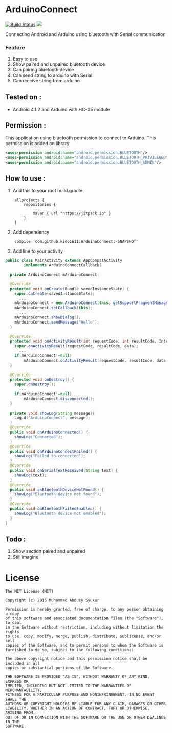 # ArduinoConnect 
[![Build Status](https://travis-ci.org/kido1611/ArduinoConnect.svg?branch=master)](https://travis-ci.org/kido1611/ArduinoConnect) [![](https://jitpack.io/v/kido1611/ArduinoConnect.svg)](https://jitpack.io/#kido1611/ArduinoConnect)

Connecting Android and Arduino using bluetooth with Serial communication

### Feature
1. Easy to use
2. Show paired and unpaired bluetooth device
3. Can pairing bluetooth device
4. Can send string to arduino with Serial
5. Can receive string from arduino

## Tested on :
  * Android 4.1.2 and Arduino with HC-05 module

## Permission :
  This application using bluetooth permission to connect to Arduino. This permission is added on library
  ```xml
<uses-permission android:name="android.permission.BLUETOOTH"/>
<uses-permission android:name="android.permission.BLUETOOTH_PRIVILEGED"/>
<uses-permission android:name="android.permission.BLUETOOTH_ADMIN"/>
  ```

## How to use :
1. Add this to your root build.gradle
```Gradle
    allprojects {
    	repositories {
    		...
    		maven { url "https://jitpack.io" }
    	}
    }
```
2. Add dependency
```Gradle
    compile 'com.github.kido1611:ArduinoConnect:-SNAPSHOT'
```
3. Add line to your activity

```java
public class MainActivity extends AppCompatActivity
        implements ArduinoConnectCallback{

  private ArduinoConnect mArduinoConnect;

  @Override
  protected void onCreate(Bundle savedInstanceState) {
    super.onCreate(savedInstanceState);
      ...
    mArduinoConnect = new ArduinoConnect(this, getSupportFragmentManager());
    mArduinoConnect.setCallback(this);
      ...
    mArduinoConnect.showDialog();                                         // Show dialog bluetooth list to connect
    mArduinoConnect.sendMessage("Hello");                                 // Send string to arduino
  }
  
  @Override
  protected void onActivityResult(int requestCode, int resultCode, Intent data) {
    super.onActivityResult(requestCode, resultCode, data);
      ...
    if(mArduinoConnect!=null)                                             // Must added to activity
        mArduinoConnect.onActivityResult(requestCode, resultCode, data);
  }
  
  @Override
  protected void onDestroy() {
    super.onDestroy();
      ...
    if(mArduinoConnect!=null)                                             // Recommended to add, to reduce memory leak
        mArduinoConnect.disconnected();                                   // Disconnecting Android and Arduino
  }
  
  private void showLog(String message){
    Log.d("ArduinoConnect", message);
  }
  @Override
  public void onArduinoConnected() {
    showLog("Connected");
  }
  @Override
  public void onArduinoConnectFailed() {
    showLog("Failed to connected");
  }
  @Override
  public void onSerialTextReceived(String text) {                           // Function to receive Serial text from Arduino
    showLog(text);
  }
  @Override
  public void onBluetoothDeviceNotFound() {
    showLog("Bluetooth device not found");
  }
  @Override
  public void onBluetoothFailedEnabled() {
    showLog("Bluetooth device not enabled");
  }
}
```

## Todo :
1. Show section paired and unpaired
2. Still imagine

License
====
```
The MIT License (MIT)

Copyright (c) 2016 Muhammad Abdusy Syukur

Permission is hereby granted, free of charge, to any person obtaining a copy
of this software and associated documentation files (the "Software"), to deal
in the Software without restriction, including without limitation the rights
to use, copy, modify, merge, publish, distribute, sublicense, and/or sell
copies of the Software, and to permit persons to whom the Software is
furnished to do so, subject to the following conditions:

The above copyright notice and this permission notice shall be included in all
copies or substantial portions of the Software.

THE SOFTWARE IS PROVIDED "AS IS", WITHOUT WARRANTY OF ANY KIND, EXPRESS OR
IMPLIED, INCLUDING BUT NOT LIMITED TO THE WARRANTIES OF MERCHANTABILITY,
FITNESS FOR A PARTICULAR PURPOSE AND NONINFRINGEMENT. IN NO EVENT SHALL THE
AUTHORS OR COPYRIGHT HOLDERS BE LIABLE FOR ANY CLAIM, DAMAGES OR OTHER
LIABILITY, WHETHER IN AN ACTION OF CONTRACT, TORT OR OTHERWISE, ARISING FROM,
OUT OF OR IN CONNECTION WITH THE SOFTWARE OR THE USE OR OTHER DEALINGS IN THE
SOFTWARE.
```
